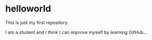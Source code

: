 # helloworld
This is just my first repository.

I am a student and I think I can improve myself by learning GitHub...                                               
